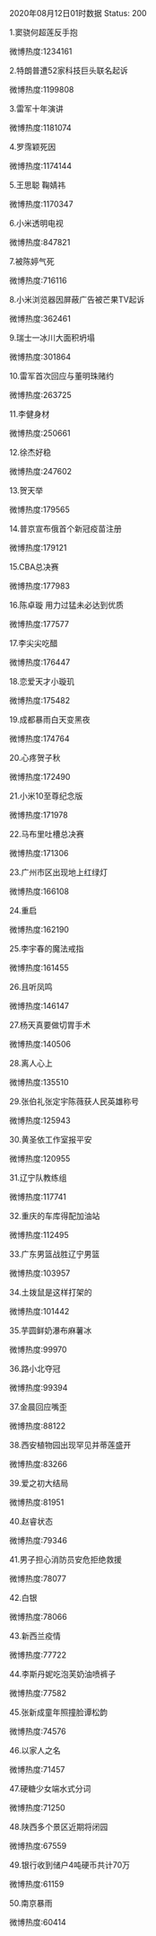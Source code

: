 2020年08月12日01时数据
Status: 200

1.窦骁何超莲反手抱

微博热度:1234161

2.特朗普遭52家科技巨头联名起诉

微博热度:1199808

3.雷军十年演讲

微博热度:1181074

4.罗霈颖死因

微博热度:1174144

5.王思聪 鞠婧祎

微博热度:1170347

6.小米透明电视

微博热度:847821

7.被陈婷气死

微博热度:716116

8.小米浏览器因屏蔽广告被芒果TV起诉

微博热度:362461

9.瑞士一冰川大面积坍塌

微博热度:301864

10.雷军首次回应与董明珠赌约

微博热度:263725

11.李健身材

微博热度:250661

12.徐杰好稳

微博热度:247602

13.贺天举

微博热度:179565

14.普京宣布俄首个新冠疫苗注册

微博热度:179121

15.CBA总决赛

微博热度:177983

16.陈卓璇 用力过猛未必达到优质

微博热度:177577

17.李尖尖吃醋

微博热度:176447

18.恋爱天才小璇玑

微博热度:175482

19.成都暴雨白天变黑夜

微博热度:174764

20.心疼贺子秋

微博热度:172490

21.小米10至尊纪念版

微博热度:171978

22.马布里吐槽总决赛

微博热度:171306

23.广州市区出现地上红绿灯

微博热度:166108

24.重启

微博热度:162190

25.李宇春的魔法戒指

微博热度:161455

26.且听凤鸣

微博热度:146147

27.杨天真要做切胃手术

微博热度:140506

28.离人心上

微博热度:135510

29.张伯礼张定宇陈薇获人民英雄称号

微博热度:125943

30.黄圣依工作室报平安

微博热度:120955

31.辽宁队教练组

微博热度:117741

32.重庆的车库得配加油站

微博热度:112495

33.广东男篮战胜辽宁男篮

微博热度:103957

34.土拨鼠是这样打架的

微博热度:101442

35.芋圆鲜奶瀑布麻薯冰

微博热度:99970

36.路小北夺冠

微博热度:99394

37.金晨回应嘴歪

微博热度:88122

38.西安植物园出现罕见并蒂莲盛开

微博热度:83266

39.爱之初大结局

微博热度:81951

40.赵睿状态

微博热度:79346

41.男子担心消防员安危拒绝救援

微博热度:78077

42.白银

微博热度:78066

43.新西兰疫情

微博热度:77722

44.李斯丹妮吃泡芙奶油喷裤子

微博热度:77582

45.张新成童年照撞脸谭松韵

微博热度:74576

46.以家人之名

微博热度:71457

47.硬糖少女端水式分词

微博热度:71250

48.陕西多个景区近期将闭园

微博热度:67559

49.银行收到储户4吨硬币共计70万

微博热度:61159

50.南京暴雨

微博热度:60414

